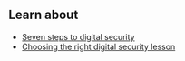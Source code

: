 ## Learn about

- [Seven steps to digital security](topics/understand-4-digisec/0-getting-started/3-1-learn.md)
- [Choosing the right digital security lesson](topics/understand-4-digisec/0-getting-started/3-2-learn.md)

